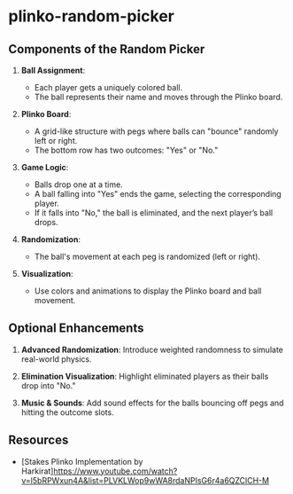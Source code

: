 # plinko-random-picker
## Components of the Random Picker
1. **Ball Assignment**:
   - Each player gets a uniquely colored ball.
   - The ball represents their name and moves through the Plinko board.

2. **Plinko Board**:
   - A grid-like structure with pegs where balls can "bounce" randomly left or right.
   - The bottom row has two outcomes: "Yes" or "No."

3. **Game Logic**:
   - Balls drop one at a time.
   - A ball falling into "Yes" ends the game, selecting the corresponding player.
   - If it falls into "No," the ball is eliminated, and the next player’s ball drops.

4. **Randomization**:
   - The ball's movement at each peg is randomized (left or right).

5. **Visualization**:
   - Use colors and animations to display the Plinko board and ball movement.

## Optional Enhancements

1. **Advanced Randomization**:
   Introduce weighted randomness to simulate real-world physics.

2. **Elimination Visualization**:
   Highlight eliminated players as their balls drop into "No."

3. **Music & Sounds**:
   Add sound effects for the balls bouncing off pegs and hitting the outcome slots.

## Resources
- [Stakes Plinko Implementation by Harkirat]https://www.youtube.com/watch?v=l5bRPWxun4A&list=PLVKLWop9wWA8rdaNPIsG6r4a6QZClCH-M
